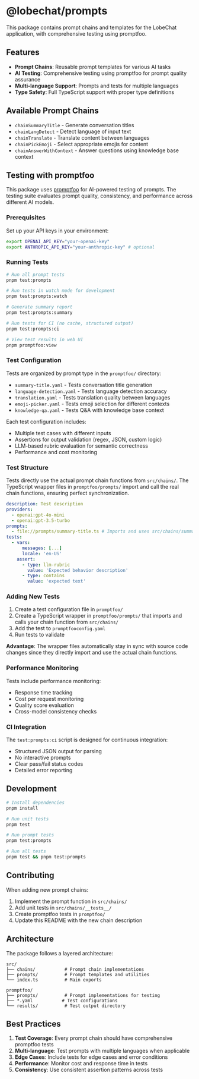 # @lobechat/prompts

This package contains prompt chains and templates for the LobeChat application, with comprehensive testing using promptfoo.

## Features

- **Prompt Chains**: Reusable prompt templates for various AI tasks
- **AI Testing**: Comprehensive testing using promptfoo for prompt quality assurance
- **Multi-language Support**: Prompts and tests for multiple languages
- **Type Safety**: Full TypeScript support with proper type definitions

## Available Prompt Chains

- `chainSummaryTitle` - Generate conversation titles
- `chainLangDetect` - Detect language of input text
- `chainTranslate` - Translate content between languages
- `chainPickEmoji` - Select appropriate emojis for content
- `chainAnswerWithContext` - Answer questions using knowledge base context

## Testing with promptfoo

This package uses [promptfoo](https://promptfoo.dev) for AI-powered testing of prompts. The testing suite evaluates prompt quality, consistency, and performance across different AI models.

### Prerequisites

Set up your API keys in your environment:

```bash
export OPENAI_API_KEY="your-openai-key"
export ANTHROPIC_API_KEY="your-anthropic-key" # optional
```

### Running Tests

```bash
# Run all prompt tests
pnpm test:prompts

# Run tests in watch mode for development
pnpm test:prompts:watch

# Generate summary report
pnpm test:prompts:summary

# Run tests for CI (no cache, structured output)
pnpm test:prompts:ci

# View test results in web UI
pnpm promptfoo:view
```

### Test Configuration

Tests are organized by prompt type in the `promptfoo/` directory:

- `summary-title.yaml` - Tests conversation title generation
- `language-detection.yaml` - Tests language detection accuracy
- `translation.yaml` - Tests translation quality between languages
- `emoji-picker.yaml` - Tests emoji selection for different contexts
- `knowledge-qa.yaml` - Tests Q\&A with knowledge base context

Each test configuration includes:

- Multiple test cases with different inputs
- Assertions for output validation (regex, JSON, custom logic)
- LLM-based rubric evaluation for semantic correctness
- Performance and cost monitoring

### Test Structure

Tests directly use the actual prompt chain functions from `src/chains/`. The TypeScript wrapper files in `promptfoo/prompts/` import and call the real chain functions, ensuring perfect synchronization.

```yaml
description: Test description
providers:
  - openai:gpt-4o-mini
  - openai:gpt-3.5-turbo
prompts:
  - file://prompts/summary-title.ts # Imports and uses src/chains/summaryTitle.ts
tests:
  - vars:
      messages: [...]
      locale: 'en-US'
    assert:
      - type: llm-rubric
        value: 'Expected behavior description'
      - type: contains
        value: 'expected text'
```

### Adding New Tests

1. Create a test configuration file in `promptfoo/`
2. Create a TypeScript wrapper in `promptfoo/prompts/` that imports and calls your chain function from `src/chains/`
3. Add the test to `promptfooconfig.yaml`
4. Run tests to validate

**Advantage**: The wrapper files automatically stay in sync with source code changes since they directly import and use the actual chain functions.

### Performance Monitoring

Tests include performance monitoring:

- Response time tracking
- Cost per request monitoring
- Quality score evaluation
- Cross-model consistency checks

### CI Integration

The `test:prompts:ci` script is designed for continuous integration:

- Structured JSON output for parsing
- No interactive prompts
- Clear pass/fail status codes
- Detailed error reporting

## Development

```bash
# Install dependencies
pnpm install

# Run unit tests
pnpm test

# Run prompt tests
pnpm test:prompts

# Run all tests
pnpm test && pnpm test:prompts
```

## Contributing

When adding new prompt chains:

1. Implement the prompt function in `src/chains/`
2. Add unit tests in `src/chains/__tests__/`
3. Create promptfoo tests in `promptfoo/`
4. Update this README with the new chain description

## Architecture

The package follows a layered architecture:

```
src/
├── chains/           # Prompt chain implementations
├── prompts/          # Prompt templates and utilities
└── index.ts          # Main exports

promptfoo/
├── prompts/          # Prompt implementations for testing
├── *.yaml           # Test configurations
└── results/          # Test output directory
```

## Best Practices

1. **Test Coverage**: Every prompt chain should have comprehensive promptfoo tests
2. **Multi-language**: Test prompts with multiple languages when applicable
3. **Edge Cases**: Include tests for edge cases and error conditions
4. **Performance**: Monitor cost and response time in tests
5. **Consistency**: Use consistent assertion patterns across tests
